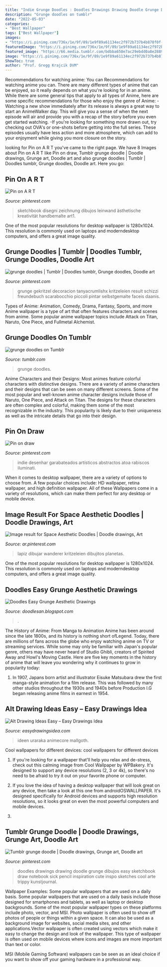 ```yaml
---
title: "Indie Grunge Doodles : Doodles Drawings Drawing Doodle Grunge Dibujos Easy Sketchbook Draw Notebook Sick Pencil Inspiration Cute Inspo Sketches Cool Arte Trippy Kunstjournal"
description: "Grunge doodles on tumblr"
date: "2022-05-03"
categories:
- "Best Wallpaper"
tags: ["Best Wallpaper"]
images:
- "https://i.pinimg.com/736x/1e/9f/89/1e9f89a61134ec2f972b737b4b878f0f--drawing-stuff-drawing-art.jpg"
featuredImage: "https://i.pinimg.com/736x/1e/9f/89/1e9f89a61134ec2f972b737b4b878f0f--drawing-stuff-drawing-art.jpg"
featured_image: "https://66.media.tumblr.com/bdbba650e7ac29ebdd0a8e288965a062/tumblr_nowkuuqn7X1uw4iv1o1_500.jpg"
image: "https://i.pinimg.com/736x/1e/9f/89/1e9f89a61134ec2f972b737b4b878f0f--drawing-stuff-drawing-art.jpg"
ShowToc: true
author: "Prof. Gregg Krajcik DVM"
---
```



Recommendations for watching anime: You can
Recommendations for watching anime you can. There are many different types of anime that can be enjoyed, so it really depends on what you're looking for in an anime. While there are some general tips that apply to all types of Anime, here are some specific recommendations for those who enjoy the genre of Anime: 
-Watching a new show immediately after its release is always a great way to start an AnimeWalker day. This will give you a sense of when the next episode will air and provide you with a recap of the story before you even get started watching. 
-If you're looking for something more drawn out, try checking out OVA's or one-shots before getting into the full series. These episodes usually have less action and more atmosphere, which can add to your enjoyment while giving you more closure on the story.

	

		
looking for Pin on A R T you've came to the right page. We have 8 Images about Pin on A R T like Pin on draw, Tumblr grunge doodle | Doodle drawings, Grunge art, Doodle art and also grunge doodles | Tumblr | Doodles tumblr, Grunge doodles, Doodle art. Here you go:
		
    
## Pin On A R T

<img loading=lazy src="https://i.pinimg.com/originals/be/e3/7f/bee37feae009521d74526494128ac2b0.jpg" onerror="this.onerror=null;this.src='https://tse2.mm.bing.net/th?id=OIP.XEM8SQQ0SaRIvPfjRwjo9wHaJ4&amp;pid=15.1';" alt="Pin on A R T">

_Source: pinterest.com_

>sketchbook disegni zeichnung dibujos leinwand ästhetische kreativität handbemalte art1. 

	

One of the most popular resolutions for desktop wallpaper is 1280x1024. This resolution is commonly used on laptops and moderndesktop computers, and offers a great image quality.

    
## Grunge Doodles | Tumblr | Doodles Tumblr, Grunge Doodles, Doodle Art

<img loading=lazy src="https://i.pinimg.com/736x/60/5e/e1/605ee1173b470fbd769f05ed63c998c6--tumblr-drawings-grunge-doodles-tumblr-drawings-hipster-doodles.jpg" onerror="this.onerror=null;this.src='https://tse4.mm.bing.net/th?id=OIP.StSy22MMO5x6LiiqVgJaigAAAA&amp;pid=15.1';" alt="grunge doodles | Tumblr | Doodles tumblr, Grunge doodles, Doodle art">

_Source: pinterest.com_

>grunge gekritzel decoracion tanyacrumlishx kritzeleien result schizzi freundebuch scarabocchio piccoli pintar selbstgemalte faceis daanis. 

	

Types of Anime: Animation, Comedy, Drama, Fantasy, Sports, and more
Anime wallpaper is a type of art that often features characters and scenes from anime. Some popular anime wallpaper topics include Attack on Titan, Naruto, One Piece, and Fullmetal Alchemist.

    
## Grunge Doodles On Tumblr

<img loading=lazy src="https://66.media.tumblr.com/bdbba650e7ac29ebdd0a8e288965a062/tumblr_nowkuuqn7X1uw4iv1o1_500.jpg" onerror="this.onerror=null;this.src='https://tse2.mm.bing.net/th?id=OIP.zT9ecuHobQsLzkJzfe7-5gHaEK&amp;pid=15.1';" alt="grunge doodles on Tumblr">

_Source: tumblr.com_

>grunge doodles. 

	

Anime Characters and their Designs: Most animes feature colorful characters with distinctive designs.
There are a variety of anime characters and their designs that can be seen on many different screens. Some of the most popular and well-known anime character designs include those of Naruto, One Piece, and Attack on Titan. The designs for these characters are often complex and colorful, making them some of the most recognizable in the industry. This popularity is likely due to their uniqueness as well as the intricate details that go into their design.

    
## Pin On Draw

<img loading=lazy src="https://i.pinimg.com/736x/9e/e4/3b/9ee43b979add7b400da23e31246c5740.jpg" onerror="this.onerror=null;this.src='https://tse2.mm.bing.net/th?id=OIP.ZlJnDquC0MGEsWtOEu4JyQHaNK&amp;pid=15.1';" alt="Pin on draw">

_Source: pinterest.com_

>indie desenhar garabateados artísticos abstractos atoa rabiscos iluminati. 

	

When it comes to desktop wallpaper, there are a variety of options to choose from. A few popular choices include: HD wallpaper, retina wallpaper, and high definition wallpaper. All of these Wallpapers come in a variety of resolutions, which can make them perfect for any desktop or mobile device. 

    
## Image Result For Space Aesthetic Doodles | Doodle Drawings, Art

<img loading=lazy src="https://i.pinimg.com/736x/3f/6f/4c/3f6f4c2bfa0ad5e2da65acef7096f953.jpg" onerror="this.onerror=null;this.src='https://tse3.mm.bing.net/th?id=OIP.ZPYuJqVs24jSKZh7jUdN-AAAAA&amp;pid=15.1';" alt="Image result for Space Aesthetic Doodles | Doodle drawings, Art">

_Source: ar.pinterest.com_

>lapiz dibujar wanderer kritzeleien dibujitos planetas. 

	

One of the most popular resolutions for desktop wallpaper is 1280x1024. This resolution is commonly used on laptops and moderndesktop computers, and offers a great image quality.

    
## Doodles Easy Grunge Aesthetic Drawings

<img loading=lazy src="https://i.pinimg.com/originals/f6/b1/83/f6b183b56a11c418af7e76de4ec481c4.jpg" onerror="this.onerror=null;this.src='https://tse1.mm.bing.net/th?id=OIP.G3kGfW42Btf3zB7yJWwFegHaJ4&amp;pid=15.1';" alt="Doodles Easy Grunge Aesthetic Drawings">

_Source: doodlesan.blogspot.com_

>. 

	

The History of Anime: From Manga to Animation
Anime has been around since the late 1800s, and its history is nothing short ofLegend. Today, there are millions of fans across the globe who enjoy watching anime on TV or streaming services. While some may only be familiar with Japan's popular genre, others may have never heard of Studio Ghibli, creators of Spirited Away and Howl's Moving Castle. Here are five key moments in the history of anime that will leave you wondering why it continues to grow in popularity today:
1) In 1907, Japans born artist and illustrator Eisuke Matsubara drew the first manga-style animation for a film release. This was followed by many other studios throughout the 1930s and 1940s before Production I.G began releasing anime films in earnest in 1954.

    
## Alt Drawing Ideas Easy – Easy Drawings Idea

<img loading=lazy src="https://i.pinimg.com/originals/6b/be/23/6bbe2335f10de3361343f71db51bd899.jpg" onerror="this.onerror=null;this.src='https://tse1.mm.bing.net/th?id=OIP.tg_b-PLykStm2G4S0nOxdQHaNK&amp;pid=15.1';" alt="Alt Drawing Ideas Easy – Easy Drawings Idea">

_Source: easydrawingsidea.com_

>ideen uraraka animecore mallgoth. 

	

Cool wallpapers for different devices:
cool wallpapers for different devices 

1. If you're looking for a wallpaper that'll help you relax and de-stress, check out this calming image from Cool Wallpaper by WPBakery. It's designed to support any device resolutions (2, 3 or 4k), so there's no need to be afraid to try it out on your favorite phone or computer.

2. If you love the idea of having a desktop wallpaper that will look great on any device, then take a look at this one from androidOSWALLPAPER. It's designed specifically for Android devices and supports high resolution resolutions, so it looks great on even the most powerful computers and mobile devices.

3.

    
## Tumblr Grunge Doodle | Doodle Drawings, Grunge Art, Doodle Art

<img loading=lazy src="https://i.pinimg.com/736x/1e/9f/89/1e9f89a61134ec2f972b737b4b878f0f--drawing-stuff-drawing-art.jpg" onerror="this.onerror=null;this.src='https://tse2.mm.bing.net/th?id=OIP.iXZDzByTCat7LJg7OOzgoQHaJo&amp;pid=15.1';" alt="Tumblr grunge doodle | Doodle drawings, Grunge art, Doodle art">

_Source: pinterest.com_

>doodles drawings drawing doodle grunge dibujos easy sketchbook draw notebook sick pencil inspiration cute inspo sketches cool arte trippy kunstjournal. 

	

Wallpaper Examples: Some popular wallpapers that are used on a daily basis.
Some popular wallpapers that are used on a daily basis include those designed for smartphones and tablets, as well as laptop or desktop backgrounds. Some of the most popular wallpaper types on these platforms include photo, vector, and MSI. 
Photo wallpaper is often used to show off photos of people or things within a given space. It can also be used as a background image for websites, social media sites, and other applications.Vector wallpaper is often created using vectors which make it easy to change the design and look of the wallpaper. This type of wallpaper is often used on mobile devices where icons and images are more important than text or color. 

MSI (Mobile Gaming Software) wallpapers can be seen as an ideal choice if you want to show off your gaming hardware in a professional way.

